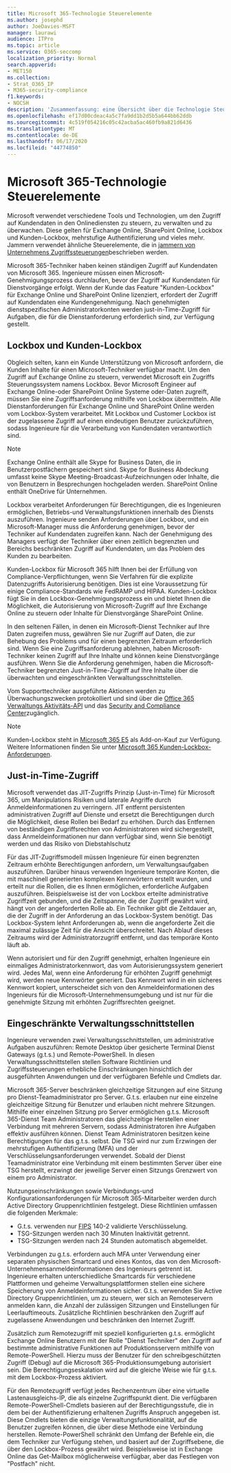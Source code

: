 ```yaml
---
title: Microsoft 365-Technologie Steuerelemente
ms.author: josephd
author: JoeDavies-MSFT
manager: laurawi
audience: ITPro
ms.topic: article
ms.service: O365-seccomp
localization_priority: Normal
search.appverid:
- MET150
ms.collection:
- Strat_O365_IP
- M365-security-compliance
f1.keywords:
- NOCSH
description: 'Zusammenfassung: eine Übersicht über die Technologie Steuerungsmethoden von Microsoft für Microsoft 365.'
ms.openlocfilehash: ef17d00cdeac4a5c7fa9dd1b2d5b5a644bb62ddb
ms.sourcegitcommit: 4c519f054216c05c42acba5ac460fb9a821d6436
ms.translationtype: MT
ms.contentlocale: de-DE
ms.lasthandoff: 06/17/2020
ms.locfileid: "44774850"
---
```

# <a name="microsoft-365-technology-controls"></a>Microsoft 365-Technologie Steuerelemente 

Microsoft verwendet verschiedene Tools und Technologien, um den Zugriff auf Kundendaten in den Onlinediensten zu steuern, zu verwalten und zu überwachen. Diese gelten für Exchange Online, SharePoint Online, Lockbox und Kunden-Lockbox, mehrstufige Authentifizierung und vieles mehr. Jammern verwendet ähnliche Steuerelemente, die in [jammern von Unternehmens Zugriffssteuerungen](office-365-yammer-enterprise-access-controls.md)beschrieben werden.

Microsoft 365-Techniker haben keinen ständigen Zugriff auf Kundendaten von Microsoft 365. Ingenieure müssen einen Microsoft-Genehmigungsprozess durchlaufen, bevor der Zugriff auf Kundendaten für Dienstvorgänge erfolgt. Wenn der Kunde das Feature "Kunden-Lockbox" für Exchange Online und SharePoint Online lizenziert, erfordert der Zugriff auf Kundendaten eine Kundengenehmigung. Nach genehmigten dienstspezifischen Administratorkonten werden just-in-Time-Zugriff für Aufgaben, die für die Dienstanforderung erforderlich sind, zur Verfügung gestellt.

## <a name="lockbox-and-customer-lockbox"></a>Lockbox und Kunden-Lockbox

Obgleich selten, kann ein Kunde Unterstützung von Microsoft anfordern, die Kunden Inhalte für einen Microsoft-Techniker verfügbar macht. Um den Zugriff auf Exchange Online zu steuern, verwendet Microsoft ein Zugriffs Steuerungssystem namens Lockbox. Bevor Microsoft Engineer auf Exchange Online-oder SharePoint Online Systeme oder-Daten zugreift, müssen Sie eine Zugriffsanforderung mithilfe von Lockbox übermitteln. Alle Dienstanforderungen für Exchange Online und SharePoint Online werden vom Lockbox-System verarbeitet. Mit Lockbox und Customer Lockbox ist der zugelassene Zugriff auf einen eindeutigen Benutzer zurückzuführen, sodass Ingenieure für die Verarbeitung von Kundendaten verantwortlich sind.

> [!NOTE]
> Exchange Online enthält alle Skype for Business Daten, die in Benutzerpostfächern gespeichert sind. Skype for Business Abdeckung umfasst keine Skype Meeting-Broadcast-Aufzeichnungen oder Inhalte, die von Benutzern in Besprechungen hochgeladen werden. SharePoint Online enthält OneDrive für Unternehmen.

Lockbox verarbeitet Anforderungen für Berechtigungen, die es Ingenieuren ermöglichen, Betriebs-und Verwaltungsfunktionen innerhalb des Diensts auszuführen. Ingenieure senden Anforderungen über Lockbox, und ein Microsoft-Manager muss die Anforderung genehmigen, bevor der Techniker auf Kundendaten zugreifen kann. Nach der Genehmigung des Managers verfügt der Techniker über einen zeitlich begrenzten und Bereichs beschränkten Zugriff auf Kundendaten, um das Problem des Kunden zu bearbeiten.

Kunden-Lockbox für Microsoft 365 hilft Ihnen bei der Erfüllung von Compliance-Verpflichtungen, wenn Sie Verfahren für die explizite Datenzugriffs Autorisierung benötigen. Dies ist eine Voraussetzung für einige Compliance-Standards wie FedRAMP und HIPAA. Kunden-Lockbox fügt Sie in den Lockbox-Genehmigungsprozess ein und bietet Ihnen die Möglichkeit, die Autorisierung von Microsoft-Zugriff auf Ihre Exchange Online zu steuern oder Inhalte für Dienstvorgänge SharePoint Online.

In den seltenen Fällen, in denen ein Microsoft-Dienst Techniker auf Ihre Daten zugreifen muss, gewähren Sie nur Zugriff auf Daten, die zur Behebung des Problems und für einen begrenzten Zeitraum erforderlich sind. Wenn Sie eine Zugriffsanforderung ablehnen, haben Microsoft-Techniker keinen Zugriff auf Ihre Inhalte und können keine Dienstvorgänge ausführen. Wenn Sie die Anforderung genehmigen, haben die Microsoft-Techniker begrenzten Just-in-Time-Zugriff auf Ihre Inhalte über die überwachten und eingeschränkten Verwaltungsschnittstellen.

Vom Supporttechniker ausgeführte Aktionen werden zu Überwachungszwecken protokolliert und sind über die [Office 365 Verwaltungs Aktivitäts-API](https://docs.microsoft.com/office/office-365-management-api/get-started-with-office-365-management-apis) und das [Security and Compliance Center](https://protection.office.com/)zugänglich.

>[!NOTE]
> Kunden-Lockbox steht in [Microsoft 365 E5](https://products.office.com/business/office-365-enterprise-e5-business-software) als Add-on-Kauf zur Verfügung. Weitere Informationen finden Sie unter [Microsoft 365 Kunden-Lockbox-Anforderungen](https://support.office.com/article/Office-365-Customer-Lockbox-Requests-36f9cdd1-e64c-421b-a7e4-4a54d16440a2).

## <a name="just-in-time-access"></a>Just-in-Time-Zugriff

Microsoft verwendet das JIT-Zugriffs Prinzip (Just-in-Time) für Microsoft 365, um Manipulations Risiken und laterale Angriffe durch Anmeldeinformationen zu verringern. JIT entfernt persistenten administrativen Zugriff auf Dienste und ersetzt die Berechtigungen durch die Möglichkeit, diese Rollen bei Bedarf zu erhöhen. Durch das Entfernen von beständigen Zugriffsrechten von Administratoren wird sichergestellt, dass Anmeldeinformationen nur dann verfügbar sind, wenn Sie benötigt werden und das Risiko von Diebstahlschutz

Für das JIT-Zugriffsmodell müssen Ingenieure für einen begrenzten Zeitraum erhöhte Berechtigungen anfordern, um Verwaltungsaufgaben auszuführen. Darüber hinaus verwenden Ingenieure temporäre Konten, die mit maschinell generierten komplexen Kennwörtern erstellt wurden, und erteilt nur die Rollen, die es Ihnen ermöglichen, erforderliche Aufgaben auszuführen. Beispielsweise ist der von Lockbox erteilte administrative Zugriffzeit gebunden, und die Zeitspanne, die der Zugriff gewährt wird, hängt von der angeforderten Rolle ab. Ein Techniker gibt die Zeitdauer an, die der Zugriff in der Anforderung an das Lockbox-System benötigt. Das Lockbox-System lehnt Anforderungen ab, wenn die angeforderte Zeit die maximal zulässige Zeit für die Ansicht überschreitet. Nach Ablauf dieses Zeitraums wird der Administratorzugriff entfernt, und das temporäre Konto läuft ab.

Wenn autorisiert und für den Zugriff genehmigt, erhalten Ingenieure ein einmaliges Administratorkennwort, das vom Autorisierungssystem generiert wird. Jedes Mal, wenn eine Anforderung für erhöhten Zugriff genehmigt wird, werden neue Kennwörter generiert. Das Kennwort wird in ein sicheres Kennwort kopiert, unterscheidet sich von den Anmeldeinformationen des Ingenieurs für die Microsoft-Unternehmensumgebung und ist nur für die genehmigte Sitzung mit erhöhten Zugriffsrechten geeignet.

## <a name="constrained-management-interfaces"></a>Eingeschränkte Verwaltungsschnittstellen

Ingenieure verwenden zwei Verwaltungsschnittstellen, um administrative Aufgaben auszuführen: Remote Desktop über gesicherte Terminal Dienst Gateways (g.t.s.) und Remote-PowerShell. In diesen Verwaltungsschnittstellen stellen Software Richtlinien und Zugriffssteuerungen erhebliche Einschränkungen hinsichtlich der ausgeführten Anwendungen und der verfügbaren Befehle und Cmdlets dar.

Microsoft 365-Server beschränken gleichzeitige Sitzungen auf eine Sitzung pro Dienst-Teamadministrator pro Server. G.t.s. erlauben nur eine einzelne gleichzeitige Sitzung für Benutzer und erlauben nicht mehrere Sitzungen. Mithilfe einer einzelnen Sitzung pro Server ermöglichen g.t.s. Microsoft 365-Dienst Team Administratoren das gleichzeitige Herstellen einer Verbindung mit mehreren Servern, sodass Administratoren ihre Aufgaben effektiv ausführen können. Dienst Team Administratoren besitzen keine Berechtigungen für das g.t.s. selbst. Die TSG wird nur zum Erzwingen der mehrstufigen Authentifizierung (MFA) und der Verschlüsselungsanforderungen verwendet. Sobald der Dienst Teamadministrator eine Verbindung mit einem bestimmten Server über eine TSG herstellt, erzwingt der jeweilige Server einen Sitzungs Grenzwert von einem pro Administrator.

Nutzungseinschränkungen sowie Verbindungs-und Konfigurationsanforderungen für Microsoft 365-Mitarbeiter werden durch Active Directory Gruppenrichtlinien festgelegt. Diese Richtlinien umfassen die folgenden Merkmale:

- G.t.s. verwenden nur [FIPS](https://www.microsoft.com/TrustCenter/Compliance/FIPS) 140-2 validierte Verschlüsselung.
- TSG-Sitzungen werden nach 30 Minuten Inaktivität getrennt.
- TSG-Sitzungen werden nach 24 Stunden automatisch abgemeldet.

Verbindungen zu g.t.s. erfordern auch MFA unter Verwendung einer separaten physischen Smartcard und eines Kontos, das von den Microsoft-Unternehmensanmeldeinformationen des Ingenieurs getrennt ist. Ingenieure erhalten unterschiedliche Smartcards für verschiedene Plattformen und geheime Verwaltungsplattformen stellen eine sichere Speicherung von Anmeldeinformationen sicher. G.t.s. verwenden Sie Active Directory Gruppenrichtlinien, um zu steuern, wer sich an Remoteservern anmelden kann, die Anzahl der zulässigen Sitzungen und Einstellungen für Leerlauftimeouts. Zusätzliche Richtlinien beschränken den Zugriff auf zugelassene Anwendungen und beschränken den Internet Zugriff.

Zusätzlich zum Remotezugriff mit speziell konfigurierten g.t.s. ermöglicht Exchange Online Benutzern mit der Rolle "Dienst Techniker" den Zugriff auf bestimmte administrative Funktionen auf Produktionsservern mithilfe von Remote-PowerShell. Hierzu muss der Benutzer für den schreibgeschützten Zugriff (Debug) auf die Microsoft 365-Produktionsumgebung autorisiert sein. Die Berechtigungseskalation wird auf die gleiche Weise wie für g.t.s. mit dem Lockbox-Prozess aktiviert.

Für den Remotezugriff verfügt jedes Rechenzentrum über eine virtuelle Lastenausgleichs-IP, die als einzelne Zugriffspunkt dient. Die verfügbaren Remote-PowerShell-Cmdlets basieren auf der Berechtigungsstufe, die in dem bei der Authentifizierung erhaltenen Zugriffs Anspruch angegeben ist. Diese Cmdlets bieten die einzige Verwaltungsfunktionalität, auf die Benutzer zugreifen können, die über diese Methode eine Verbindung herstellen. Remote-PowerShell schränkt den Umfang der Befehle ein, die dem Techniker zur Verfügung stehen, und basiert auf der Zugriffsebene, die über den Lockbox-Prozess gewährt wird. Beispielsweise ist in Exchange Online das Get-Mailbox möglicherweise verfügbar, aber das Festlegen von "Postfach" nicht.
